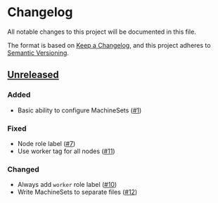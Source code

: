 # Changelog
All notable changes to this project will be documented in this file.

The format is based on [Keep a Changelog](https://keepachangelog.com/en/1.0.0/),
and this project adheres to [Semantic Versioning](https://semver.org/spec/v2.0.0.html).

## [Unreleased]
### Added

- Basic ability to configure MachineSets ([#1])

### Fixed

- Node role label ([#7])
- Use worker tag for all nodes ([#11])

### Changed

- Always add `worker` role label ([#10])
- Write MachineSets to separate files ([#12])

[Unreleased]: https://github.com/appuio/component-openshift4-nodes/compare/3cca3df2089b59a61335ae6d272fd8dd0baf637b...HEAD

[#1]: https://github.com/appuio/component-openshift4-nodes/pull/1
[#7]: https://github.com/appuio/component-openshift4-nodes/pull/7
[#10]: https://github.com/appuio/component-openshift4-nodes/pull/10
[#11]: https://github.com/appuio/component-openshift4-nodes/pull/11
[#12]: https://github.com/appuio/component-openshift4-nodes/pull/12
